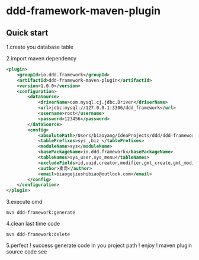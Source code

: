 # ddd-framework-maven-plugin

## Quick start

1.create you database table

2.import maven dependency

```xml
<plugin>
    <groupId>io.ddd.framework</groupId>
    <artifactId>ddd-framework-maven-plugin</artifactId>
    <version>1.0.0</version>
    <configuration>
        <dataSource>
            <driverName>com.mysql.cj.jdbc.Driver</driverName>
            <url>jdbc:mysql://127.0.0.1:3306/ddd_framework</url>
            <username>root</username>
            <password>123456</password>
        </dataSource>
        <config>
            <absolutePath>/Users/biaoyang/IdeaProjects/ddd/ddd-framework/</absolutePath>
            <tablePrefixes>sys_,biz_</tablePrefixes>
            <moduleName>sys</moduleName>
            <basePackageName>io.ddd.framework</basePackageName>
            <tableNames>sys_user,sys_menu</tableNames>
            <excludeFields>id,uuid,creator,modifier,gmt_create,gmt_modified,deleted</excludeFields>
            <author>麦奇</author>
            <email>biaogejiushibiao@outlook.com</email>
        </config>
    </configuration>
</plugin>
```
3.execute cmd
```shell
mvn ddd-framework:generate
```
4.clean last time code
```shell
mvn ddd-framework:delete
```
5.perfect ! success generate code in you project path ! enjoy ! maven plugin source code see
